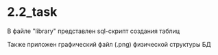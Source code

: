 # 2.2_task
В файле "library" представлен sql-скрипт создания таблиц

Также приложен графический файл (.png) физической структуры БД
